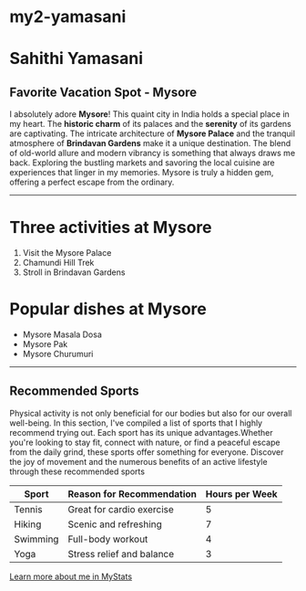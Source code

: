 # my2-yamasani
# Sahithi Yamasani

## Favorite Vacation Spot - Mysore

I absolutely adore **Mysore**! This quaint city in India holds a special place in my heart. The **historic charm** of its palaces and the **serenity** of its gardens are captivating. The intricate architecture of **Mysore Palace** and the tranquil atmosphere of **Brindavan Gardens** make it a unique destination. The blend of old-world allure and modern vibrancy is something that always draws me back. Exploring the bustling markets and savoring the local cuisine are experiences that linger in my memories. Mysore is truly a hidden gem, offering a perfect escape from the ordinary.
________________________________________________________________________________________

# Three activities at Mysore
1. Visit the Mysore Palace
2. Chamundi Hill Trek
3. Stroll in Brindavan Gardens
# Popular dishes at Mysore
- Mysore Masala Dosa
- Mysore Pak
- Mysore Churumuri
___________________________________________________________________________________________
## Recommended Sports
Physical activity is not only beneficial for our bodies but also for our overall well-being. In this section, I've compiled a list of sports that I highly recommend trying out. Each sport has its unique advantages.Whether you're looking to stay fit, connect with nature, or find a peaceful escape from the daily grind, these sports offer something for everyone. Discover the joy of movement and the numerous benefits of an active lifestyle through these recommended sports

| Sport        | Reason for Recommendation | Hours per Week |
|--------------|---------------------------|----------------|
| Tennis       | Great for cardio exercise | 5              |
| Hiking       | Scenic and refreshing     | 7              |
| Swimming     | Full-body workout         | 4              |
| Yoga         | Stress relief and balance | 3              |
[Learn more about me in MyStats](MyStats.md)
